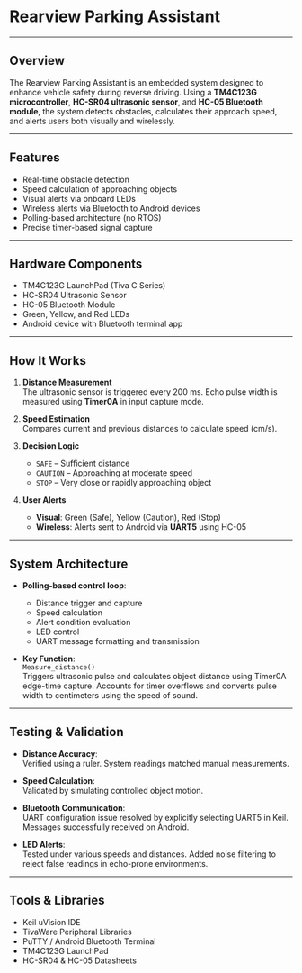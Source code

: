 # Rearview Parking Assistant 

---

## Overview

The Rearview Parking Assistant is an embedded system designed to enhance vehicle safety during reverse driving. Using a **TM4C123G microcontroller**, **HC-SR04 ultrasonic sensor**, and **HC-05 Bluetooth module**, the system detects obstacles, calculates their approach speed, and alerts users both visually and wirelessly.

---

## Features

- Real-time obstacle detection
- Speed calculation of approaching objects
- Visual alerts via onboard LEDs
- Wireless alerts via Bluetooth to Android devices
- Polling-based architecture (no RTOS)
- Precise timer-based signal capture

---

## Hardware Components

- TM4C123G LaunchPad (Tiva C Series)
- HC-SR04 Ultrasonic Sensor
- HC-05 Bluetooth Module
- Green, Yellow, and Red LEDs
- Android device with Bluetooth terminal app

---

## How It Works

1. **Distance Measurement**  
   The ultrasonic sensor is triggered every 200 ms. Echo pulse width is measured using **Timer0A** in input capture mode.

2. **Speed Estimation**  
   Compares current and previous distances to calculate speed (cm/s).

3. **Decision Logic**  
   - `SAFE` – Sufficient distance  
   - `CAUTION` – Approaching at moderate speed  
   - `STOP` – Very close or rapidly approaching object

4. **User Alerts**  
   - **Visual**: Green (Safe), Yellow (Caution), Red (Stop)  
   - **Wireless**: Alerts sent to Android via **UART5** using HC-05

---

## System Architecture

- **Polling-based control loop**:
  - Distance trigger and capture
  - Speed calculation
  - Alert condition evaluation
  - LED control
  - UART message formatting and transmission

- **Key Function**:  
  `Measure_distance()`  
  Triggers ultrasonic pulse and calculates object distance using Timer0A edge-time capture. Accounts for timer overflows and converts pulse width to centimeters using the speed of sound.

---

## Testing & Validation

- **Distance Accuracy**:  
  Verified using a ruler. System readings matched manual measurements.

- **Speed Calculation**:  
  Validated by simulating controlled object motion.

- **Bluetooth Communication**:  
  UART configuration issue resolved by explicitly selecting UART5 in Keil. Messages successfully received on Android.

- **LED Alerts**:  
  Tested under various speeds and distances. Added noise filtering to reject false readings in echo-prone environments.

---

## Tools & Libraries

- Keil uVision IDE  
- TivaWare Peripheral Libraries  
- PuTTY / Android Bluetooth Terminal  
- TM4C123G LaunchPad  
- HC-SR04 & HC-05 Datasheets  
